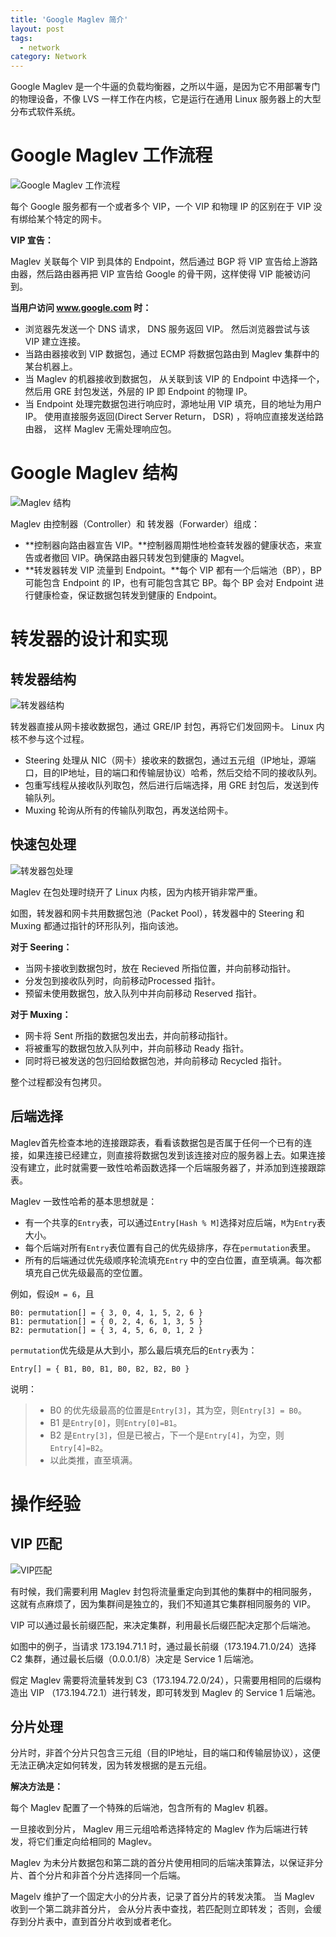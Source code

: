 ```yaml
---
title: 'Google Maglev 简介'
layout: post
tags:
  - network
category: Network
---
```

Google Maglev 是一个牛逼的负载均衡器，之所以牛逼，是因为它不用部署专门的物理设备，不像 LVS 一样工作在内核，它是运行在通用 Linux 服务器上的大型分布式软件系统。

<!--more-->

# Google Maglev 工作流程

![Google Maglev 工作流程](https://nos.netease.com/knowledge/3db49483-ce09-4384-9eec-4963db7c0950)

每个 Google 服务都有一个或者多个 VIP，一个 VIP 和物理 IP 的区别在于 VIP 没有绑给某个特定的网卡。

**VIP 宣告：**

Maglev 关联每个 VIP 到具体的 Endpoint，然后通过 BGP 将 VIP 宣告给上游路由器，然后路由器再把 VIP 宣告给 Google 的骨干网，这样使得 VIP 能被访问到。

**当用户访问 www.google.com 时：**

 * 浏览器先发送一个 DNS 请求， DNS 服务返回 VIP。 然后浏览器尝试与该 VIP 建立连接。
 * 当路由器接收到 VIP 数据包，通过 ECMP 将数据包路由到 Maglev 集群中的某台机器上。
 * 当 Maglev 的机器接收到数据包， 从关联到该 VIP 的 Endpoint 中选择一个， 然后用 GRE 封包发送，外层的 IP 即 Endpoint 的物理 IP。
 * 当 Endpoint 处理完数据包进行响应时，源地址用 VIP 填充，目的地址为用户 IP。 使用直接服务返回(Direct Server Return， DSR) ，将响应直接发送给路由器， 这样 Maglev 无需处理响应包。

# Google Maglev 结构

![Maglev 结构](https://nos.netease.com/knowledge/987eed70-e65e-4bac-a9e5-81ade6deb8a5)

Maglev 由控制器（Controller）和 转发器（Forwarder）组成：

 * **控制器向路由器宣告 VIP。**控制器周期性地检查转发器的健康状态，来宣告或者撤回 VIP。确保路由器只转发包到健康的 Magvel。
 * **转发器转发 VIP 流量到 Endpoint。**每个 VIP 都有一个后端池（BP），BP 可能包含 Endpoint 的 IP，也有可能包含其它 BP。每个 BP 会对 Endpoint 进行健康检查，保证数据包转发到健康的 Endpoint。

# 转发器的设计和实现

## 转发器结构

![转发器结构](https://nos.netease.com/knowledge/68165b8d-e769-499c-8b75-ecca8681600b)

转发器直接从网卡接收数据包，通过 GRE/IP 封包，再将它们发回网卡。 Linux 内核不参与这个过程。

 * Steering 处理从 NIC（网卡）接收来的数据包，通过五元组（IP地址，源端口，目的IP地址，目的端口和传输层协议）哈希，然后交给不同的接收队列。
 * 包重写线程从接收队列取包，然后进行后端选择，用 GRE 封包后，发送到传输队列。
 * Muxing 轮询从所有的传输队列取包，再发送给网卡。

## 快速包处理

![转发器包处理](https://nos.netease.com/knowledge/9688207c-2875-4f4c-81d1-81e8681a1fbb)

Maglev 在包处理时绕开了 Linux 内核，因为内核开销非常严重。

如图，转发器和网卡共用数据包池（Packet Pool），转发器中的 Steering 和 Muxing 都通过指针的环形队列，指向该池。

**对于 Seering：**

 * 当网卡接收到数据包时，放在 Recieved 所指位置，并向前移动指针。
 * 分发包到接收队列时，向前移动Processed 指针。
 * 预留未使用数据包，放入队列中并向前移动 Reserved 指针。

**对于 Muxing：**

 * 网卡将 Sent 所指的数据包发出去，并向前移动指针。
 * 将被重写的数据包放入队列中，并向前移动 Ready 指针。
 * 同时将已被发送的包归回给数据包池，并向前移动 Recycled 指针。

整个过程都没有包拷贝。

## 后端选择

Maglev首先检查本地的连接跟踪表，看看该数据包是否属于任何一个已有的连接，如果连接已经建立，则直接将数据包发到该连接对应的服务器上去。如果连接没有建立，此时就需要一致性哈希函数选择一个后端服务器了，并添加到连接跟踪表。

Maglev 一致性哈希的基本思想就是：

 * 有一个共享的`Entry`表，可以通过`Entry[Hash % M]`选择对应后端，`M`为`Entry`表大小。
 * 每个后端对所有`Entry`表位置有自己的优先级排序，存在`permutation`表里。
 * 所有的后端通过优先级顺序轮流填充`Entry` 中的空白位置，直至填满。每次都填充自己优先级最高的空位置。

例如，假设`M = 6`，且
```
B0: permutation[] = { 3, 0, 4, 1, 5, 2, 6 }
B1: permutation[] = { 0, 2, 4, 6, 1, 3, 5 }
B2: permutation[] = { 3, 4, 5, 6, 0, 1, 2 }
```

`permutation`优先级是从大到小，那么最后填充后的`Entry`表为：

```
Entry[] = { B1, B0, B1, B0, B2, B2, B0 }
```

说明：

 > * B0 的优先级最高的位置是`Entry[3]`，其为空，则`Entry[3] = B0`。
 > * B1 是`Entry[0]`，则`Entry[0]=B1`。
 > * B2 是`Entry[3]`，但是已被占，下一个是`Entry[4]`，为空，则`Entry[4]=B2`。
 > * 以此类推，直至填满。

# 操作经验

## VIP 匹配

![VIP匹配](https://nos.netease.com/knowledge/cbe69316-d0fd-469a-9692-95948f0cfb51)

有时候，我们需要利用 Maglev 封包将流量重定向到其他的集群中的相同服务，这就有点麻烦了，因为集群间是独立的，我们不知道其它集群相同服务的 VIP。

VIP 可以通过最长前缀匹配，来决定集群，利用最长后缀匹配决定那个后端池。

如图中的例子，当请求 173.194.71.1 时，通过最长前缀（173.194.71.0/24）选择 C2 集群，通过最长后缀（0.0.0.1/8）决定是 Service 1 后端池。

假定 Maglev 需要将流量转发到 C3（173.194.72.0/24），只需要用相同的后缀构造出 VIP （173.194.72.1）进行转发，即可转发到 Maglev 的 Service 1 后端池。

## 分片处理

分片时，非首个分片只包含三元组（目的IP地址，目的端口和传输层协议），这便无法正确决定如何转发，因为转发根据的是五元组。

**解决方法是：**

每个 Maglev 配置了一个特殊的后端池，包含所有的 Maglev 机器。

一旦接收到分片， Maglev 用三元组哈希选择特定的 Maglev 作为后端进行转发，将它们重定向给相同的 Maglev。

Maglev 为未分片数据包和第二跳的首分片使用相同的后端决策算法，以保证非分片、首个分片和非首个分片选择同一个后端。

Magelv 维护了一个固定大小的分片表，记录了首分片的转发决策。 当 Maglev 收到一个第二跳非首分片， 会从分片表中查找，若匹配则立即转发； 否则，会缓存到分片表中，直到首分片收到或者老化。